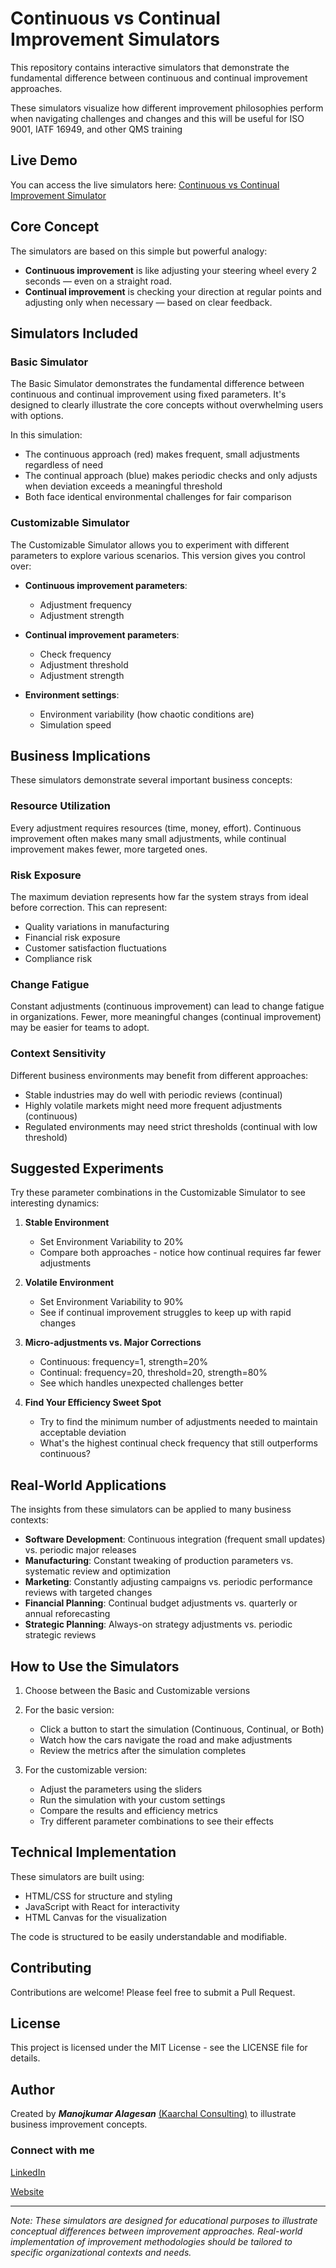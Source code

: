 # Continuous vs Continual Improvement Simulators

This repository contains interactive simulators that demonstrate the fundamental difference between continuous and continual improvement approaches. 

These simulators visualize how different improvement philosophies perform when navigating challenges and changes and this will be useful for ISO 9001, IATF 16949, and other QMS training

## Live Demo

You can access the live simulators here: [Continuous vs Continual Improvement Simulator](https://manojkumar-alagesan.github.io/Continuous-vs-Continual-Improvement-Simulator/)

## Core Concept

The simulators are based on this simple but powerful analogy:

- **Continuous improvement** is like adjusting your steering wheel every 2 seconds — even on a straight road.
- **Continual improvement** is checking your direction at regular points and adjusting only when necessary — based on clear feedback.

## Simulators Included

### Basic Simulator

The Basic Simulator demonstrates the fundamental difference between continuous and continual improvement using fixed parameters. It's designed to clearly illustrate the core concepts without overwhelming users with options.

In this simulation:
- The continuous approach (red) makes frequent, small adjustments regardless of need
- The continual approach (blue) makes periodic checks and only adjusts when deviation exceeds a meaningful threshold
- Both face identical environmental challenges for fair comparison

### Customizable Simulator

The Customizable Simulator allows you to experiment with different parameters to explore various scenarios. This version gives you control over:

- **Continuous improvement parameters**:
  - Adjustment frequency
  - Adjustment strength

- **Continual improvement parameters**:
  - Check frequency
  - Adjustment threshold
  - Adjustment strength

- **Environment settings**:
  - Environment variability (how chaotic conditions are)
  - Simulation speed

## Business Implications

These simulators demonstrate several important business concepts:

### Resource Utilization
Every adjustment requires resources (time, money, effort). Continuous improvement often makes many small adjustments, while continual improvement makes fewer, more targeted ones.

### Risk Exposure
The maximum deviation represents how far the system strays from ideal before correction. This can represent:
- Quality variations in manufacturing
- Financial risk exposure
- Customer satisfaction fluctuations
- Compliance risk

### Change Fatigue
Constant adjustments (continuous improvement) can lead to change fatigue in organizations. Fewer, more meaningful changes (continual improvement) may be easier for teams to adopt.

### Context Sensitivity
Different business environments may benefit from different approaches:
- Stable industries may do well with periodic reviews (continual)
- Highly volatile markets might need more frequent adjustments (continuous)
- Regulated environments may need strict thresholds (continual with low threshold)

## Suggested Experiments

Try these parameter combinations in the Customizable Simulator to see interesting dynamics:

1. **Stable Environment**
   - Set Environment Variability to 20%
   - Compare both approaches - notice how continual requires far fewer adjustments

2. **Volatile Environment**
   - Set Environment Variability to 90%
   - See if continual improvement struggles to keep up with rapid changes

3. **Micro-adjustments vs. Major Corrections**
   - Continuous: frequency=1, strength=20%
   - Continual: frequency=20, threshold=20, strength=80%
   - See which handles unexpected challenges better

4. **Find Your Efficiency Sweet Spot**
   - Try to find the minimum number of adjustments needed to maintain acceptable deviation
   - What's the highest continual check frequency that still outperforms continuous?

## Real-World Applications

The insights from these simulators can be applied to many business contexts:

- **Software Development**: Continuous integration (frequent small updates) vs. periodic major releases
- **Manufacturing**: Constant tweaking of production parameters vs. systematic review and optimization
- **Marketing**: Constantly adjusting campaigns vs. periodic performance reviews with targeted changes
- **Financial Planning**: Continual budget adjustments vs. quarterly or annual reforecasting
- **Strategic Planning**: Always-on strategy adjustments vs. periodic strategic reviews

## How to Use the Simulators

1. Choose between the Basic and Customizable versions
2. For the basic version:
   - Click a button to start the simulation (Continuous, Continual, or Both)
   - Watch how the cars navigate the road and make adjustments
   - Review the metrics after the simulation completes

3. For the customizable version:
   - Adjust the parameters using the sliders
   - Run the simulation with your custom settings
   - Compare the results and efficiency metrics
   - Try different parameter combinations to see their effects

## Technical Implementation

These simulators are built using:
- HTML/CSS for structure and styling
- JavaScript with React for interactivity
- HTML Canvas for the visualization

The code is structured to be easily understandable and modifiable.

## Contributing

Contributions are welcome! Please feel free to submit a Pull Request.

## License

This project is licensed under the MIT License - see the LICENSE file for details.

## Author

Created by **_Manojkumar Alagesan_** [(Kaarchal Consulting)](https://kaarchal.in) to illustrate business improvement concepts.

### Connect with me

[LinkedIn](https://www.linkedin.com/in/manojalagesan/)

[Website](https://kaarchal.in)

---

*Note: These simulators are designed for educational purposes to illustrate conceptual differences between improvement approaches. Real-world implementation of improvement methodologies should be tailored to specific organizational contexts and needs.*
